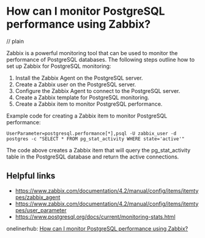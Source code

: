 # How can I monitor PostgreSQL performance using Zabbix?
// plain

Zabbix is a powerful monitoring tool that can be used to monitor the performance of PostgreSQL databases. The following steps outline how to set up Zabbix for PostgreSQL monitoring:

1. Install the Zabbix Agent on the PostgreSQL server.
2. Create a Zabbix user on the PostgreSQL server.
3. Configure the Zabbix Agent to connect to the PostgreSQL server.
4. Create a Zabbix template for PostgreSQL monitoring.
5. Create a Zabbix item to monitor PostgreSQL performance.

Example code for creating a Zabbix item to monitor PostgreSQL performance:

```
UserParameter=postgresql.performance[*],psql -U zabbix_user -d postgres -c "SELECT * FROM pg_stat_activity WHERE state='active'"
```

The code above creates a Zabbix item that will query the pg_stat_activity table in the PostgreSQL database and return the active connections.

## Helpful links

- https://www.zabbix.com/documentation/4.2/manual/config/items/itemtypes/zabbix_agent
- https://www.zabbix.com/documentation/4.2/manual/config/items/itemtypes/user_parameter
- https://www.postgresql.org/docs/current/monitoring-stats.html

onelinerhub: [How can I monitor PostgreSQL performance using Zabbix?](https://onelinerhub.com/postgresql/how-can-i-monitor-postgresql-performance-using-zabbix)